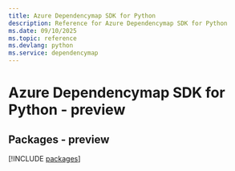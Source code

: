 ```yaml
---
title: Azure Dependencymap SDK for Python
description: Reference for Azure Dependencymap SDK for Python
ms.date: 09/10/2025
ms.topic: reference
ms.devlang: python
ms.service: dependencymap
---
```

# Azure Dependencymap SDK for Python - preview
## Packages - preview
[!INCLUDE [packages](dependencymap-index.md)]